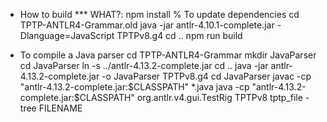 - How to build *** WHAT?:
npm install     % To update dependencies
cd TPTP-ANTLR4-Grammar.old
java -jar antlr-4.10.1-complete.jar -Dlanguage=JavaScript TPTPv8.g4
cd ..
npm run build

- To compile a Java parser
cd TPTP-ANTLR4-Grammar
mkdir JavaParser
cd JavaParser
ln -s ../antlr-4.13.2-complete.jar
cd ..
java -jar antlr-4.13.2-complete.jar -o JavaParser TPTPv8.g4
cd JavaParser
javac -cp "antlr-4.13.2-complete.jar:$CLASSPATH" *.java
java -cp "antlr-4.13.2-complete.jar:$CLASSPATH" org.antlr.v4.gui.TestRig TPTPv8 tptp_file -tree FILENAME

